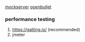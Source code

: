 [mockserver](https://www.mock-server.com/mock_server/mockserver_ui.html)
[openbullet](https://github.com/openbullet/openbullet)



### performance testing

1. https://gatling.io/ (recommended)
2. jmeter
